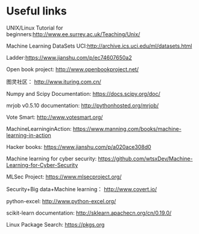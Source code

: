 # Useful links

UNIX/Linux Tutorial for beginners:http://www.ee.surrey.ac.uk/Teaching/Unix/

Machine Learning DataSets UCI:http://archive.ics.uci.edu/ml/datasets.html

Ladder:https://www.jianshu.com/p/ec74607650a2

Open book project: http://www.openbookproject.net/

图灵社区： http://www.ituring.com.cn/

Numpy and Scipy Documentation: https://docs.scipy.org/doc/

mrjob v0.5.10 documentation: http://pythonhosted.org/mrjob/

Vote Smart: http://www.votesmart.org/

MachineLearninginAction: https://www.manning.com/books/machine-learning-in-action

Hacker books: https://www.jianshu.com/p/a020ace308d0

Machine learning for cyber security: https://github.com/wtsxDev/Machine-Learning-for-Cyber-Security

MLSec Project: https://www.mlsecproject.org/

Security+Big data+Machine learning： http://www.covert.io/

python-excel: http://www.python-excel.org/

scikit-learn documentation: http://sklearn.apachecn.org/cn/0.19.0/

Linux Package Search: https://pkgs.org
